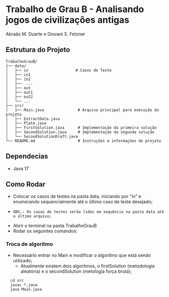 # Trabalho de Grau B - Analisando jogos de civilizações antigas

Abraão M. Duarte e Giovani S. Fetzner

## Estrutura do Projeto

```bin
TrabalhoGrauB/
├── data/
│   ├── in                     # Casos de Teste
│   ├── in1
│   ├── in2
│   ├──  ...
│   ├── out                    
│   ├── out1
│   ├── out2
│   └── ...
├── src/
│   ├── Main.java               # Arquivo principal para execução do projeto
│   ├── ExtractData.java        
│   ├── Plate.java
│   ├── FirstSolution.java      # Implementação da primeira solução
│   ├── SecondSolution.java     # Implementação da segunda solução
│   └── SecondSolutionDraft.java     
└── README.md                   # Instruções e informações do projeto
```

## Dependecias
- Java  17

## Como Rodar

- Colocar os casos de testes na pasta data, iniciando por "in" e enumerando sequencialmente até o último caso de teste desejado;
-     OBS.: Os casos de testes serão lidos em sequência na pasta data até o último arquivo;
- Abrir o terminal na pasta TrabalhoGrauB
- Rodar os seguintes comandos:

### Troca de algoritmo

- Necessário entrar no Main e modificar o algoritmo que está sendo utilizado;
  - Atualmente existem dois algoritmos, o firstSolution (metodologia aleatória) e o secondSolution (metologia força bruta);


```bin
  cd src
  javac *.java
  java Main.java